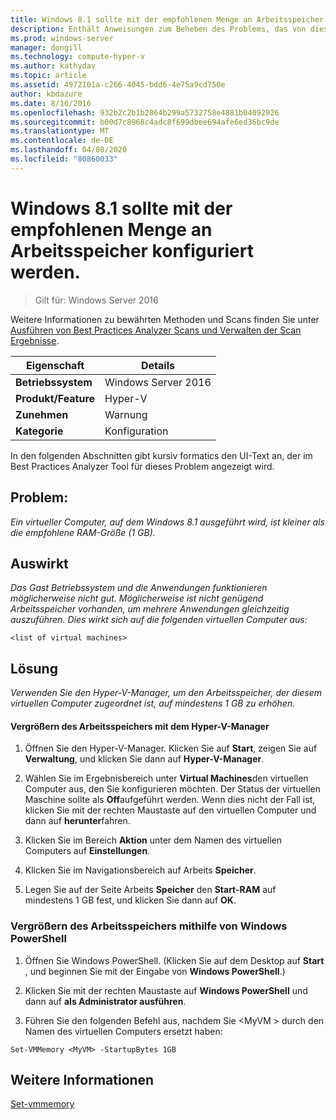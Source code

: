 ```yaml
---
title: Windows 8.1 sollte mit der empfohlenen Menge an Arbeitsspeicher konfiguriert werden.
description: Enthält Anweisungen zum Beheben des Problems, das von dieser Best Practices Analyzer Regel gemeldet wird.
ms.prod: windows-server
manager: dongill
ms.technology: compute-hyper-v
ms.author: kathydav
ms.topic: article
ms.assetid: 4972101a-c266-4045-bdd6-4e75a9cd750e
author: kbdazure
ms.date: 8/16/2016
ms.openlocfilehash: 932b2c2b1b2864b299a5732758e4881b04092926
ms.sourcegitcommit: b00d7c8968c4adc8f699dbee694afe6ed36bc9de
ms.translationtype: MT
ms.contentlocale: de-DE
ms.lasthandoff: 04/08/2020
ms.locfileid: "80860033"
---
```

# <a name="windows-81-should-be-configured-with-the-recommended-amount-of-memory"></a>Windows 8.1 sollte mit der empfohlenen Menge an Arbeitsspeicher konfiguriert werden.

>Gilt für: Windows Server 2016

Weitere Informationen zu bewährten Methoden und Scans finden Sie unter [Ausführen von Best Practices Analyzer Scans und Verwalten der Scan Ergebnisse](https://go.microsoft.com/fwlink/p/?LinkID=223177).  
  
|Eigenschaft|Details|  
|-|-|  
|**Betriebssystem**|Windows Server 2016|  
|**Produkt/Feature**|Hyper-V|  
|**Zunehmen**|Warnung|  
|**Kategorie**|Konfiguration|  
  
In den folgenden Abschnitten gibt kursiv formatics den UI-Text an, der im Best Practices Analyzer Tool für dieses Problem angezeigt wird.
  
## <a name="issue"></a>**Problem:**  
*Ein virtueller Computer, auf dem Windows 8.1 ausgeführt wird, ist kleiner als die empfohlene RAM-Größe (1 GB).*  
  
## <a name="impact"></a>**Auswirkt**  
*Das Gast Betriebssystem und die Anwendungen funktionieren möglicherweise nicht gut. Möglicherweise ist nicht genügend Arbeitsspeicher vorhanden, um mehrere Anwendungen gleichzeitig auszuführen. Dies wirkt sich auf die folgenden virtuellen Computer aus:*  
```  
<list of virtual machines>  
```  
## <a name="resolution"></a>**Lösung**  
*Verwenden Sie den Hyper-V-Manager, um den Arbeitsspeicher, der diesem virtuellen Computer zugeordnet ist, auf mindestens 1 GB zu erhöhen.*  
  
#### <a name="increase-the-memory-using-hyper-v-manager"></a>Vergrößern des Arbeitsspeichers mit dem Hyper-V-Manager  
  
1.  Öffnen Sie den Hyper-V-Manager. Klicken Sie auf **Start**, zeigen Sie auf **Verwaltung**, und klicken Sie dann auf **Hyper-V-Manager**.  
  
2.  Wählen Sie im Ergebnisbereich unter **Virtual Machines**den virtuellen Computer aus, den Sie konfigurieren möchten. Der Status der virtuellen Maschine sollte als **Off**aufgeführt werden. Wenn dies nicht der Fall ist, klicken Sie mit der rechten Maustaste auf den virtuellen Computer und dann auf **herunter**fahren.  
  
3.  Klicken Sie im Bereich **Aktion** unter dem Namen des virtuellen Computers auf **Einstellungen**.  
  
4.  Klicken Sie im Navigationsbereich auf Arbeits **Speicher**.  
  
5.  Legen Sie auf der Seite Arbeits **Speicher** den **Start-RAM** auf mindestens 1 GB fest, und klicken Sie dann auf **OK**.  
  
### <a name="increase-the-memory-using-windows-powershell"></a>Vergrößern des Arbeitsspeichers mithilfe von Windows PowerShell  
  
1.  Öffnen Sie Windows PowerShell. (Klicken Sie auf dem Desktop auf **Start** , und beginnen Sie mit der Eingabe von **Windows PowerShell**.)  
  
2.  Klicken Sie mit der rechten Maustaste auf **Windows PowerShell** und dann auf **als Administrator ausführen**.  
  
3.  Führen Sie den folgenden Befehl aus, nachdem Sie \<MyVM > durch den Namen des virtuellen Computers ersetzt haben:  
  
```  
Set-VMMemory <MyVM> -StartupBytes 1GB  
```  
  
## <a name="see-also"></a>Weitere Informationen  
[Set-vmmemory](https://technet.microsoft.com/library/hh848572.aspx)  
  


